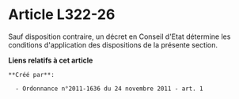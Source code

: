 # Article L322-26

Sauf disposition contraire, un décret en Conseil d'Etat détermine les conditions d'application des dispositions de la
présente section.

**Liens relatifs à cet article**

	**Créé par**:

	  - Ordonnance n°2011-1636 du 24 novembre 2011 - art. 1
